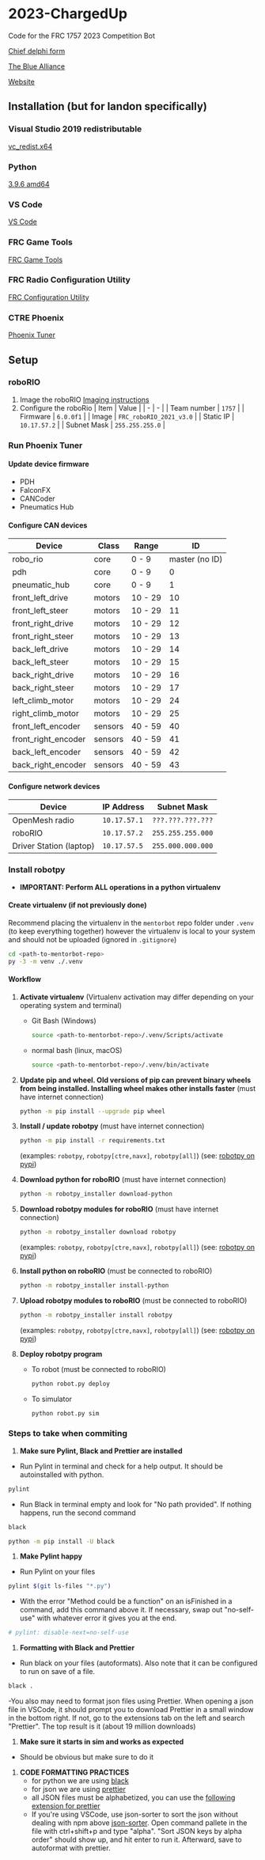 # 2023-ChargedUp

Code for the FRC 1757 2023 Competition Bot

[Chief delphi form](https://www.chiefdelphi.com/t/frc-1757-wolverines-2022-2023-build-thread/416564)

[The Blue Alliance](https://www.thebluealliance.com/team/1757)

[Website](https://whsrobotics.org)

## Installation (but for landon specifically)

### Visual Studio 2019 redistributable

[vc_redist.x64](https://aka.ms/vs/16/release/vc_redist.x64.exe)

### Python

[3.9.6 amd64](https://www.python.org/ftp/python/3.9.6/python-3.9.6-amd64.exe)

### VS Code

[VS Code](https://code.visualstudio.com)

### FRC Game Tools

[FRC Game Tools](https://www.ni.com/en-us/support/downloads/drivers/download.frc-game-tools.html#369633)

### FRC Radio Configuration Utility

[FRC Configuration Utility](https://firstfrc.blob.core.windows.net/frc2020/Radio/FRC_Radio_Configuration_20_0_0.zip)

### CTRE Phoenix

[Phoenix Tuner](https://github.com/CrossTheRoadElec/Phoenix-Releases/releases)

## Setup

### roboRIO

1. Image the roboRIO
   [Imaging instructions](https://docs.wpilib.org/en/stable/docs/zero-to-robot/step-3/imaging-your-roborio.html)
1. Configure the roboRio
   | Item | Value |
   | - | - |
   | Team number | `1757` |
   | Firmware | `6.0.0f1` |
   | Image | `FRC_roboRIO_2021_v3.0` |
   | Static IP | `10.17.57.2` |
   | Subnet Mask | `255.255.255.0` |

### Run Phoenix Tuner

#### Update device firmware

- PDH
- FalconFX
- CANCoder
- Pneumatics Hub

#### Configure CAN devices

| Device              | Class   | Range   | ID             |
| ------------------- | ------- | ------- | -------------- |
| robo_rio            | core    | 0 - 9   | master (no ID) |
| pdh                 | core    | 0 - 9   | 0              |
| pneumatic_hub       | core    | 0 - 9   | 1              |
| front_left_drive    | motors  | 10 - 29 | 10             |
| front_left_steer    | motors  | 10 - 29 | 11             |
| front_right_drive   | motors  | 10 - 29 | 12             |
| front_right_steer   | motors  | 10 - 29 | 13             |
| back_left_drive     | motors  | 10 - 29 | 14             |
| back_left_steer     | motors  | 10 - 29 | 15             |
| back_right_drive    | motors  | 10 - 29 | 16             |
| back_right_steer    | motors  | 10 - 29 | 17             |
| left_climb_motor    | motors  | 10 - 29 | 24             |
| right_climb_motor   | motors  | 10 - 29 | 25             |
| front_left_encoder  | sensors | 40 - 59 | 40             |
| front_right_encoder | sensors | 40 - 59 | 41             |
| back_left_encoder   | sensors | 40 - 59 | 42             |
| back_right_encoder  | sensors | 40 - 59 | 43             |

#### Configure network devices

| Device                  | IP Address   | Subnet Mask       |
| ----------------------- | ------------ | ----------------- |
| OpenMesh radio          | `10.17.57.1` | `???.???.???.???` |
| roboRIO                 | `10.17.57.2` | `255.255.255.000` |
| Driver Station (laptop) | `10.17.57.5` | `255.000.000.000` |

### Install robotpy

- **IMPORTANT: Perform ALL operations in a python virtualenv**

#### Create virtualenv (if not previously done)

Recommend placing the virtualenv in the `mentorbot` repo folder under `.venv` (to keep everything together) however the virtualenv is local to your system and should not be uploaded (ignored in `.gitignore`)

```bash
cd <path-to-mentorbot-repo>
py -3 -m venv ./.venv
```

#### Workflow

1. **Activate virtualenv**
   (Virtualenv activation may differ depending on your operating system and terminal)
   - Git Bash (Windows)
     ```bash
     source <path-to-mentorbot-repo>/.venv/Scripts/activate
     ```
   - normal bash (linux, macOS)
     ```bash
     source <path-to-mentorbot-repo>/.venv/bin/activate
     ```
1. **Update pip and wheel. Old versions of pip can prevent binary wheels from being installed. Installing wheel makes other installs faster**
   (must have internet connection)
   ```bash
   python -m pip install --upgrade pip wheel
   ```
1. **Install / update robotpy**
   (must have internet connection)
   ```bash
   python -m pip install -r requirements.txt
   ```
   (examples: `robotpy`, `robotpy[ctre,navx]`, `robotpy[all]`) (see: [robotpy on pypi](https://pypi.org/project/robotpy/))
1. **Download python for roboRIO**
   (must have internet connection)
   ```bash
   python -m robotpy_installer download-python
   ```
1. **Download robotpy modules for roboRIO**
   (must have internet connection)
   ```bash
   python -m robotpy_installer download robotpy
   ```
   (examples: `robotpy`, `robotpy[ctre,navx]`, `robotpy[all]`) (see: [robotpy on pypi](https://pypi.org/project/robotpy/))
1. **Install python on roboRIO**
   (must be connected to roboRIO)
   ```bash
   python -m robotpy_installer install-python
   ```
1. **Upload robotpy modules to roboRIO**
   (must be connected to roboRIO)
   ```bash
   python -m robotpy_installer install robotpy
   ```
   (examples: `robotpy`, `robotpy[ctre,navx]`, `robotpy[all]`) (see: [robotpy on pypi](https://pypi.org/project/robotpy/))
1. **Deploy robotpy program**

   - To robot
     (must be connected to roboRIO)
     ```bash
     python robot.py deploy
     ```
   - To simulator
     ```bash
     python robot.py sim
     ```

### Steps to take when commiting

1.  **Make sure Pylint, Black and Prettier are installed**

- Run Pylint in terminal and check for a help output. It should be autoinstalled with python.

```bash
pylint
```

- Run Black in terminal empty and look for "No path provided". If nothing happens, run the second command

```bash
black

python -m pip install -U black
```

1.  **Make Pylint happy**

- Run Pylint on your files

```bash
pylint $(git ls-files "*.py")
```

- With the error "Method could be a function" on an isFinished in a command, add this command above it. If necessary, swap out "no-self-use" with whatever error it gives you at the end.

```bash
# pylint: disable-next=no-self-use
```

1.  **Formatting with Black and Prettier**

- Run black on your files (autoformats). Also note that it can be configured to run on save of a file.

```bash
black .
```

-You also may need to format json files using Prettier. When opening a json file in VSCode, it should prompt you to download Prettier in a small window in the bottom right. If not, go to the extensions tab on the left and search "Prettier". The top result is it (about 19 million downloads)

1.  **Make sure it starts in sim and works as expected**

- Should be obvious but make sure to do it

1. **CODE FORMATTING PRACTICES**
   - for python we are using [black](https://github.com/psf/black)
   - for json we are using [prettier](https://prettier.io)
   - all JSON files must be alphabetized, you can use the [following extension for prettier](https://www.npmjs.com/package/prettier-plugin-sort-json)
   - If you're using VSCode, use json-sorter to sort the json without dealing with npm above [json-sorter](https://marketplace.visualstudio.com/items?itemName=msyesyan.json-sorter). Open command pallete in the file with ctrl+shift+p and type "alpha". "Sort JSON keys by alpha order" should show up, and hit enter to run it. Afterward, save to autoformat with prettier.
